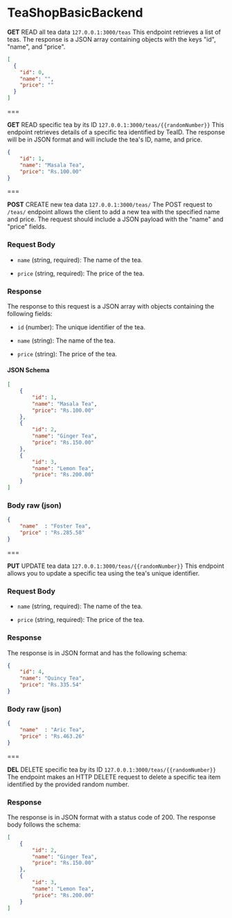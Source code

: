 # TeaShopBasicBackend

**GET** READ all tea data
`127.0.0.1:3000/teas`
This endpoint retrieves a list of teas. The response is a JSON array containing objects with the keys "id", "name", and "price".

``` json
[
  {
    "id": 0,
    "name": "",
    "price": ""
  }
]

 ```

===

**GET** READ specific tea by its ID
`127.0.0.1:3000/teas/{{randomNumber}}`
This endpoint retrieves details of a specific tea identified by TeaID. The response will be in JSON format and will include the tea's ID, name, and price.

``` json
{
    "id": 1,
    "name": "Masala Tea",
    "price": "Rs.100.00"
}

 ```

===

**POST** CREATE new tea data
`127.0.0.1:3000/teas/`
The POST request to `/teas/` endpoint allows the client to add a new tea with the specified name and price. The request should include a JSON payload with the "name" and "price" fields.

### Request Body

- `name` (string, required): The name of the tea.
    
- `price` (string, required): The price of the tea.
    

### Response

The response to this request is a JSON array with objects containing the following fields:

- `id` (number): The unique identifier of the tea.
    
- `name` (string): The name of the tea.
    
- `price` (string): The price of the tea.
    

#### JSON Schema

``` json
[
    {
        "id": 1,
        "name": "Masala Tea",
        "price": "Rs.100.00"
    },
    {
        "id": 2,
        "name": "Ginger Tea",
        "price": "Rs.150.00"
    },
    {
        "id": 3,
        "name": "Lemon Tea",
        "price": "Rs.200.00"
    }
]

 ```

### Body raw (json)
```json
{
    "name"  : "Foster Tea",
    "price" : "Rs.285.58"
}
```

===

**PUT** UPDATE tea data
`127.0.0.1:3000/teas/{{randomNumber}}`
This endpoint allows you to update a specific tea using the tea's unique identifier.

### Request Body

- `name` (string, required): The name of the tea.
    
- `price` (string, required): The price of the tea.
    

### Response

The response is in JSON format and has the following schema:

``` json
{
    "id": 4,
    "name": "Quincy Tea",
    "price": "Rs.335.54"
}

 ```

### Body raw (json)
```json
{
    "name"  : "Aric Tea",
    "price" : "Rs.463.26"
}
```

===

**DEL** DELETE specific tea by its ID
`127.0.0.1:3000/teas/{{randomNumber}}`
The endpoint makes an HTTP DELETE request to delete a specific tea item identified by the provided random number.

### Response

The response is in JSON format with a status code of 200. The response body follows the schema:

``` json
[
    {
        "id": 2,
        "name": "Ginger Tea",
        "price": "Rs.150.00"
    },
    {
        "id": 3,
        "name": "Lemon Tea",
        "price": "Rs.200.00"
    }
]

 ```
